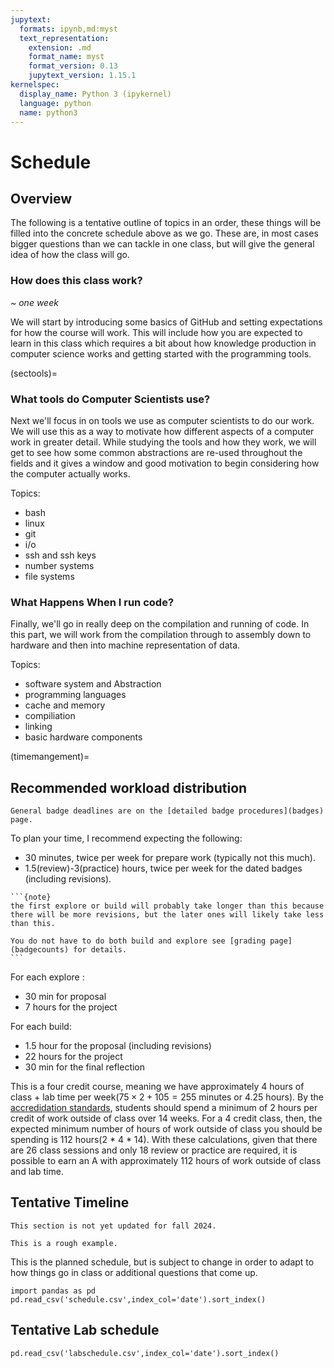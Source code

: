 ```yaml
---
jupytext:
  formats: ipynb,md:myst
  text_representation:
    extension: .md
    format_name: myst
    format_version: 0.13
    jupytext_version: 1.15.1
kernelspec:
  display_name: Python 3 (ipykernel)
  language: python
  name: python3
---
```


# Schedule



## Overview

The following is a tentative outline of topics in an order, these things will be filled into the concrete schedule above  as we go.  These are, in most cases bigger questions than we can tackle in one class, but will give the general idea of how the class will go.  

<!-- This plan accounts for 1 less week than we actually have.  We will either go over somewhere or we'll use the last week for sharing projects, reflection, or an additional topics that comes up during the semester. -->

### How does this class work?

*~ one week*

We will start by introducing some basics of GitHub and setting expectations for how the course will work. This will include how you are expected to learn in this class which requires a bit about how knowledge production in computer science works and getting started with the programming tools.  

<!-- ### How do all of these topics relate?

*approximately two weeks*

````{margin}
```{tip}
We will integrate history throughout the whole course.  Connecting ideas to
one another, and especially in a sort of narrative form can help improve retention of ideas. My goal is for you to learn.  

We'll also come back to different topics multiple times with a slightly different framing each time.  This will both connect ideas, give you chance to practice recalling (more recall practice improves long term retention of things you learn), and give you a chance to learn things in different ways.
```
````

We'll spend a few classes doing an overview where we go through each topic in a little more depth than an introduction, but not as deep as the rest of the semester. In this section, we will focus on how the different things we will see later all relate to one another more than a deep understanding of each one.  At the end of this unit, we'll work on your grading contracts.

We'll also learn more key points in history of computing to help tie concepts together in a narrative.


Topics:
- bash
- man pages (built in help)
- terminal text editor
- git
- survey of hardware
- compilation
- information vs data -->

(sectools)=
### What tools do Computer Scientists use?



Next we'll focus in on tools we use as computer scientists to do our work.  We will use this as a way to motivate how different aspects of a computer work in greater detail. While studying the tools and how they work, we will get to see how some common abstractions are re-used throughout the fields and it gives a window and good motivation to begin considering how the computer actually works.     

Topics:
- bash
- linux
- git
- i/o
- ssh and ssh keys
- number systems
- file systems


### What Happens When I run code?


Finally, we'll go in really deep on the compilation and running of code. In this part, we will work from the compilation through to assembly down to hardware and then into machine representation of data.   

Topics:
- software system and Abstraction
- programming languages
- cache and memory
- compiliation
- linking
- basic hardware components

(timemangement)=
## Recommended workload distribution

```{note}
General badge deadlines are on the [detailed badge procedures](badges) page. 
```


To plan your time, I recommend expecting the following:
- 30 minutes, twice per week for prepare work (typically not this much). 
- 1.5(review)-3(practice) hours, twice per week for the dated badges (including revisions). 

````{margin}
```{note}
the first explore or build will probably take longer than this because there will be more revisions, but the later ones will likely take less than this.

You do not have to do both build and explore see [grading page](badgecounts) for details. 
```
````

For each explore : 
- 30 min for proposal
- 7 hours for the project

For each build: 
- 1.5 hour for the proposal (including revisions)
- 22 hours for the project
- 30 min for the final reflection

This is a four credit course, meaning we have approximately 4 hours of class + lab time per week($75 \times 2+105 = 255$ minutes or 4.25 hours). By the [accredidation standards](https://www.neche.org/wp-content/uploads/2018/12/Pp111_Policy_On_Credits-And-Degrees.pdf), students should spend a minimum of 2 hours per credit of work outside of class over 14 weeks.  For a 4 credit class, then, the expected minimum number of hours of work outside of class you should be spending is 112 hours(2 * 4 * 14). With these calculations, given that there are 26 class sessions and only 18 review or practice are required, it is possible to earn an A with approximately 112 hours of work outside of class and lab time.  

## Tentative Timeline

```{warning}
This section is not yet updated for fall 2024. 

This is a rough example. 
```

This is the planned schedule, but is subject to change in order to adapt to how things go in class or additional questions that come up. 

```{code-cell} ipython
import pandas as pd
pd.read_csv('schedule.csv',index_col='date').sort_index()
```

## Tentative Lab schedule

```{code-cell} ipython
pd.read_csv('labschedule.csv',index_col='date').sort_index()
```
